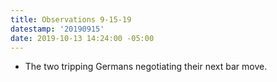 ```yaml
---
title: Observations 9-15-19
datestamp: '20190915'
date: 2019-10-13 14:24:00 -05:00
---
```


- The two tripping Germans negotiating their next bar move.
